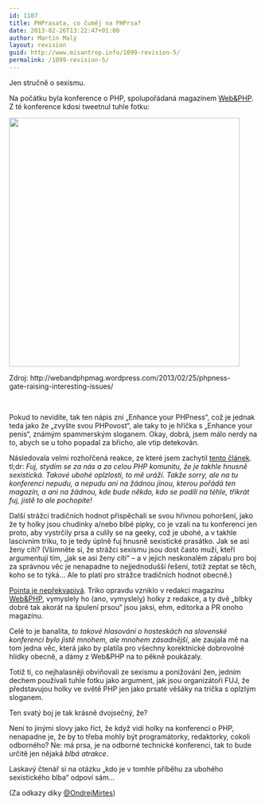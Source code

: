 ```yaml
---
id: 1107
title: PHPrasata, co čuměj na PHPrsa?
date: 2013-02-26T13:22:47+01:00
author: Martin Malý
layout: revision
guid: http://www.misantrop.info/1099-revision-5/
permalink: /1099-revision-5/
---
```

Jen stručně o sexismu.

<!--more-->

Na počátku byla konference o PHP, spolupořádaná magazínem [Web&PHP](http://webandphp.com/). Z té konference kdosi tweetnul tuhle fotku:

<div id="attachment_1101" style="width: 473px" class="wp-caption aligncenter">
  <a href="http://www.misantrop.info/phprasata-co-cumej-na-phprsa/phpness/" rel="attachment wp-att-1101"><img aria-describedby="caption-attachment-1101" class=" wp-image-1101" alt="" src="http://www.misantrop.info/wp-content/uploads/2013/02/phpness-463x500.png" width="463" height="500" srcset="https://www.misantrop.info/wp-content/uploads/2013/02/phpness-463x500.png 463w, https://www.misantrop.info/wp-content/uploads/2013/02/phpness-185x200.png 185w, https://www.misantrop.info/wp-content/uploads/2013/02/phpness.png 514w" sizes="(max-width: 463px) 100vw, 463px" /></a>
  
  <p id="caption-attachment-1101" class="wp-caption-text">
    Zdroj: http://webandphpmag.wordpress.com/2013/02/25/phpness-gate-raising-interesting-issues/
  </p>
</div>

&nbsp;

Pokud to nevidíte, tak ten nápis zní &#8222;Enhance your PHPness&#8220;, což je jednak teda jako že &#8222;zvyšte svou PHPovost&#8220;, ale taky to je hříčka s &#8222;Enhance your penis&#8220;, známým spammerským sloganem. Okay, dobrá, jsem málo nerdy na to, abych se u toho popadal za břicho, ale vtip detekován.

Následovala velmi rozhořčená reakce, ze které jsem zachytil [tento článek](http://blog.calevans.com/2013/02/22/sexism-and-php/). tl;dr: _Fuj, stydím se za nás a za celou PHP komunitu, že je takhle hnusně sexistická. Takové ubohé oplzlosti, to mě uráží. Takže sorry, ale na tu konferenci nepudu, a nepudu ani na žádnou jinou, kterou pořádá ten magazín, a ani na žádnou, kde bude někdo, kdo se podílí na téhle, třikrát fuj, jistě to ale pochopíte!_

Další strážci tradičních hodnot přispěchali se svou hřivnou pohoršení, jako že ty holky jsou chudinky a/nebo blbé pipky, co je vzali na tu konferenci jen proto, aby vystrčily prsa a culily se na geeky, což je ubohé, a v takhle lascivním triku, to je tedy úplně fuj hnusně sexistické prasátko. Jak se asi ženy cítí? (Všimněte si, že strážci sexismu jsou dost často muži, kteří argumentují tím, &#8222;jak se asi ženy cítí&#8220; &#8211; a v jejich neskonalém zápalu pro boj za správnou věc je nenapadne to nejjednodušší řešení, totiž zeptat se těch, koho se to týká&#8230; Ale to platí pro strážce tradičních hodnot obecně.)

[Pointa je nepřekvapivá](http://webandphpmag.wordpress.com/2013/02/25/phpness-gate-raising-interesting-issues/). Triko opravdu vzniklo v redakci magazínu [Web&PHP](http://webandphp.com/), vymyslely ho (ano, vymyslel<span style="text-decoration: underline;">y</span>) holky z redakce, a ty dvě &#8222;blbky dobré tak akorát na špulení prsou&#8220; jsou jaksi, ehm, editorka a PR onoho magazínu.

Celé to je banalita, _to takové hlasování o hosteskách na slovenské konferenci bylo jistě mnohem, ale mnohem zásadnější_, ale zaujala mě na tom jedna věc, která jako by platila pro všechny korektnické dobrovolné hlídky obecně, a dámy z Web&PHP na to pěkně poukázaly.

Totiž ti, co nejhalasněji obviňovali ze sexismu a ponižování žen, jedním dechem používali tuhle fotku jako argument, jak jsou organizátoři FUJ, že představujou holky ve světě PHP jen jako prsaté věšáky na trička s oplzlým sloganem.

Ten svatý boj je tak krásně dvojsečný, že?

Není to jinými slovy jako říct, že když vidí holky na konferenci o PHP, nenapadne je, že by to třeba mohly být programátorky, redaktorky, cokoli odborného? Ne: má prsa, je na odborné technické konferenci, tak to bude určitě jen nějaká _blbá atrakce_.

Laskavý čtenář si na otázku &#8222;kdo je v tomhle příběhu za ubohého sexistického blba&#8220; odpoví sám&#8230;

(Za odkazy díky [@OndrejMirtes](http://twitter.com/OndrejMirtes))